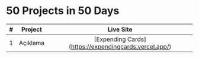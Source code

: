 # 50 Projects in 50 Days

| #   | Project  |  Live Site |
| :-- | :------: | :------: |
| 1   | Açıklama | [Expending Cards] (https://expendingcards.vercel.app/) |
